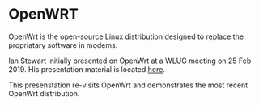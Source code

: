 # OpenWRT

OpenWrt is the open-source Linux distribution designed to replace the propriatary software in modems.

Ian Stewart initially presented on OpenWrt at a WLUG meeting on 25 Feb 2019. 
His presentation material is located [here](https://github.com/WLUG/meetings/tree/master/2019/2019-02-25).

This presenstation re-visits OpenWrt and demonstrates the most recent OpenWrt distribution.
